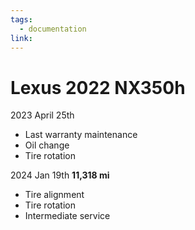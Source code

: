 ```yaml
---
tags:
  - documentation
link:
---
```

# Lexus 2022 NX350h

2023 April 25th
- Last warranty maintenance 
- Oil change
- Tire rotation

2024 Jan 19th **11,318 mi**
- Tire alignment
- Tire rotation
- Intermediate service